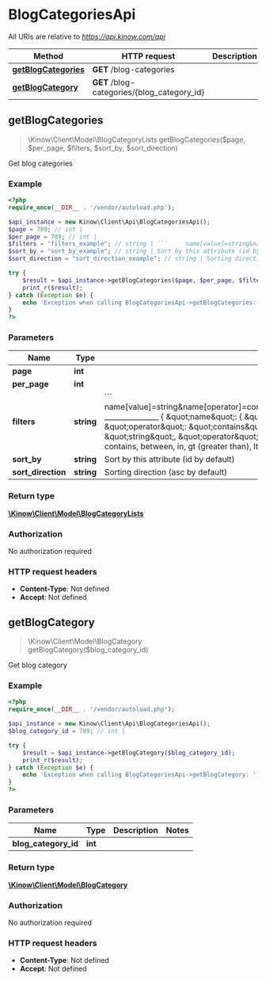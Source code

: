 # BlogCategoriesApi

All URIs are relative to *https://api.kinow.com/api*

Method | HTTP request | Description
------------- | ------------- | -------------
[**getBlogCategories**](#getBlogCategories) | **GET** /blog-categories | 
[**getBlogCategory**](#getBlogCategory) | **GET** /blog-categories/{blog_category_id} | 


## **getBlogCategories**
> \Kinow\Client\Model\BlogCategoryLists getBlogCategories($page, $per_page, $filters, $sort_by, $sort_direction)



Get blog categories

### Example
```php
<?php
require_once(__DIR__ . '/vendor/autoload.php');

$api_instance = new Kinow\Client\Api\BlogCategoriesApi();
$page = 789; // int | 
$per_page = 789; // int | 
$filters = "filters_example"; // string | ```     name[value]=string&name[operator]=contains&date_add[value]=string&date_add[operator]=lt     _______________      {     \"name\": {     \"value\": \"string\",     \"operator\": \"contains\"     },     \"date_add\": {     \"value\": \"string\",     \"operator\": \"lt\"     }     } ```     Operator can be: strict, contains, between, in, gt (greater than), lt (lower than).
$sort_by = "sort_by_example"; // string | Sort by this attribute (id by default)
$sort_direction = "sort_direction_example"; // string | Sorting direction (asc by default)

try {
    $result = $api_instance->getBlogCategories($page, $per_page, $filters, $sort_by, $sort_direction);
    print_r($result);
} catch (Exception $e) {
    echo 'Exception when calling BlogCategoriesApi->getBlogCategories: ', $e->getMessage(), PHP_EOL;
}
?>
```

### Parameters

Name | Type | Description  | Notes
------------- | ------------- | ------------- | -------------
 **page** | **int**|  | [optional]
 **per_page** | **int**|  | [optional]
 **filters** | **string**| &#x60;&#x60;&#x60;     name[value]&#x3D;string&amp;name[operator]&#x3D;contains&amp;date_add[value]&#x3D;string&amp;date_add[operator]&#x3D;lt     _______________      {     \&quot;name\&quot;: {     \&quot;value\&quot;: \&quot;string\&quot;,     \&quot;operator\&quot;: \&quot;contains\&quot;     },     \&quot;date_add\&quot;: {     \&quot;value\&quot;: \&quot;string\&quot;,     \&quot;operator\&quot;: \&quot;lt\&quot;     }     } &#x60;&#x60;&#x60;     Operator can be: strict, contains, between, in, gt (greater than), lt (lower than). | [optional]
 **sort_by** | **string**| Sort by this attribute (id by default) | [optional]
 **sort_direction** | **string**| Sorting direction (asc by default) | [optional]

### Return type

[**\Kinow\Client\Model\BlogCategoryLists**](#BlogCategoryLists)

### Authorization

No authorization required

### HTTP request headers

 - **Content-Type**: Not defined
 - **Accept**: Not defined

## **getBlogCategory**
> \Kinow\Client\Model\BlogCategory getBlogCategory($blog_category_id)



Get blog category

### Example
```php
<?php
require_once(__DIR__ . '/vendor/autoload.php');

$api_instance = new Kinow\Client\Api\BlogCategoriesApi();
$blog_category_id = 789; // int | 

try {
    $result = $api_instance->getBlogCategory($blog_category_id);
    print_r($result);
} catch (Exception $e) {
    echo 'Exception when calling BlogCategoriesApi->getBlogCategory: ', $e->getMessage(), PHP_EOL;
}
?>
```

### Parameters

Name | Type | Description  | Notes
------------- | ------------- | ------------- | -------------
 **blog_category_id** | **int**|  |

### Return type

[**\Kinow\Client\Model\BlogCategory**](#BlogCategory)

### Authorization

No authorization required

### HTTP request headers

 - **Content-Type**: Not defined
 - **Accept**: Not defined

